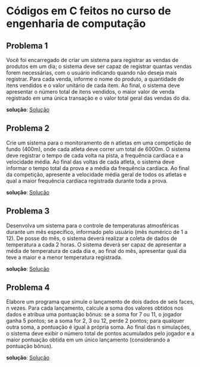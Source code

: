 # Códigos em C feitos no curso de engenharia de computação

## **Problema 1**

Você foi encarregado de criar um sistema para registrar as vendas de produtos em 
um dia; o sistema deve ser capaz de registrar quantas vendas forem necessárias, com o 
usuário indicando quando não deseja mais registrar. Para cada venda, informe o nome do 
produto, a quantidade de itens vendidos  e o valor unitário de cada item. Ao final, o sistema 
deve apresentar o número total de itens vendidos, o maior valor de venda registrado em uma 
única transação e o valor total geral das vendas do dia. 

**solução**: [Solução](TRABALHOS-EM-C/exercicio1.c)

## **Problema 2**

Crie um sistema para o monitoramento de n atletas em uma competição de fundo 
(400m), onde cada atleta deve correr um total de 6000m. O sistema deve registrar o tempo de 
cada volta na pista, a frequência cardíaca e a velocidade média. Ao final das voltas de cada 
atleta, o sistema deve informar o tempo total da prova e a média da frequência cardíaca. Ao 
final da competição, apresente a velocidade média geral de todos os atletas e qual a maior 
frequência cardíaca registrada durante toda a prova. 

**solução**: [Solução](TRABALHOS-EM-C/exercicio2.c)

## **Problema 3**

Desenvolva um sistema para o controle de temperaturas atmosféricas durante um 
mês específico, informado pelo usuário (mês numérico de 1 a 12). De posse do mês, o sistema 
deverá realizar a coleta de dados de temperatura a cada 2 horas. O sistema deverá ser capaz 
de apresentar a média de temperatura de cada dia e, ao final do mês, apresentar qual dia teve 
a maior e a menor temperatura registrada.

**solução**: [Solução](TRABALHOS-EM-C/exercicio3.c)

## **Problema 4**

Elabore um programa que simule o lançamento de dois dados de seis faces, n 
vezes. Para cada lançamento, calcule a soma dos valores obtidos nos dados e atribua uma 
pontuação bônus: se a soma for 7 ou 11, o jogador ganha 5 pontos; se a soma for 2, 3 ou 12, 
perde 2 pontos; para qualquer outra soma, a pontuação é igual à própria soma. Ao final das n 
simulações, o sistema deve exibir o número total de pontos acumulados pelo jogador e a 
maior pontuação obtida em um único lançamento (considerando a pontuação bônus). 

**solução**: [Solução](TRABALHOS-EM-C/exercicio4.c)
